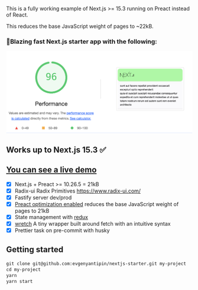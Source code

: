 This is a fully working example of Next.js >= 15.3 running on Preact instead of React.

This reduces the base JavaScript weight of pages to ~22kB.

### 🚀Blazing fast Next.js starter app with the following:

![Screenshot](pagespeed-insights1.png)
## Works up to Next.js 15.3 ✅
## [You can see a live demo](https://nextjs-starter-gamma.vercel.app/)
- [x] Next.js + Preact >= 10.26.5 = 21kB
- [x] Radix-ui Radix Primitives https://www.radix-ui.com/
- [x] Fastify server dev/prod
- [x] [Preact optimization enabled](https://github.com/developit/nextjs-preact-demo) reduces the base JavaScript weight of pages to 21kB
- [x] State management with [redux](https://github.com/reactjs/redux)
- [x] [wretch](https://github.com/elbywan/wretch) A tiny wrapper built around fetch with an intuitive syntax
- [x] Prettier task on pre-commit with husky
## Getting started
```
git clone git@github.com:evgenyantipin/nextjs-starter.git my-project
cd my-project
yarn
yarn start
```
